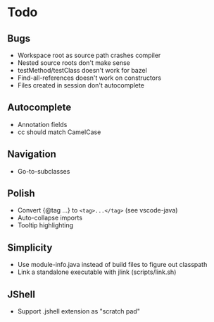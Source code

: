 # Todo

## Bugs
- Workspace root as source path crashes compiler
- Nested source roots don't make sense
- testMethod/testClass doesn't work for bazel
- Find-all-references doesn't work on constructors
- Files created in session don't autocomplete

## Autocomplete
- Annotation fields
- cc should match CamelCase

## Navigation
- Go-to-subclasses

## Polish
- Convert {@tag ...} to `<tag>...</tag>` (see vscode-java)
- Auto-collapse imports
- Tooltip highlighting

## Simplicity
- Use module-info.java instead of build files to figure out classpath
- Link a standalone executable with jlink (scripts/link.sh)

## JShell
- Support .jshell extension as "scratch pad"
